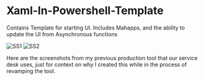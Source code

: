 # Xaml-In-Powershell-Template
Contains Template for starting UI. Includes Mahapps, and the ability to update the UI from Asynchronous functions

![SS1](https://user-images.githubusercontent.com/8141438/183232037-be0b4d1f-8808-4bb7-a772-bdd7b9b54e62.png)
![SS2](https://user-images.githubusercontent.com/8141438/183232040-36494235-f28c-4e92-ac82-546a42408854.png)


Here are the screenshots from my previous production tool that our service desk uses, just for context on why I created this while in the process of revamping the tool.
